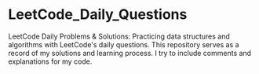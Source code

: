 # LeetCode_Daily_Questions
LeetCode Daily Problems &amp; Solutions: Practicing data structures and algorithms with LeetCode's daily questions. This repository serves as a record of my solutions and learning process. I try to include comments and explanations for my code.
